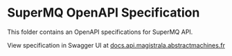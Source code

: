 # SuperMQ OpenAPI Specification

This folder contains an OpenAPI specifications for SuperMQ API.

View specification in Swagger UI at [docs.api.magistrala.abstractmachines.fr](https://docs.api.supermq.abstractmachines.fr)
